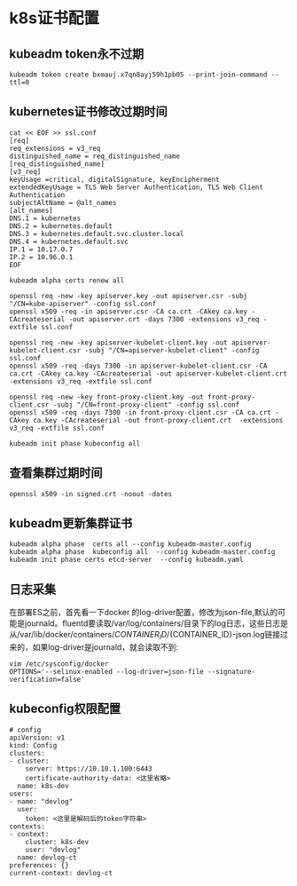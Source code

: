 # k8s证书配置

## kubeadm token永不过期
```
kubeadm token create bxmauj.x7qn8ayj59h1pb05 --print-join-command --ttl=0
```
## kubernetes证书修改过期时间

```
cat << EOF >> ssl.conf
[req]
req_extensions = v3_req
distinguished_name = req_distinguished_name
[req_distinguished_name]
[v3_req]
keyUsage =critical, digitalSignature, keyEncipherment
extendedKeyUsage = TLS Web Server Authentication, TLS Web Client Authentication
subjectAltName = @alt_names
[alt_names]
DNS.1 = kubernetes
DNS.2 = kubernetes.default
DNS.3 = kubernetes.default.svc.cluster.local
DNS.4 = kubernetes.default.svc
IP.1 = 10.17.0.7
IP.2 = 10.96.0.1
EOF
```
```
kubeadm alpha certs renew all
```
```
openssl req -new -key apiserver.key -out apiserver.csr -subj "/CN=kube-apiserver" -config ssl.conf
openssl x509 -req -in apiserver.csr -CA ca.crt -CAkey ca.key -CAcreateserial -out apiserver.crt -days 7300 -extensions v3_req -extfile ssl.conf

openssl req -new -key apiserver-kubelet-client.key -out apiserver-kubelet-client.csr -subj "/CN=apiserver-kubelet-client" -config ssl.conf
openssl x509 -req -days 7300 -in apiserver-kubelet-client.csr -CA ca.crt -CAkey ca.key -CAcreateserial -out apiserver-kubelet-client.crt  -extensions v3_req -extfile ssl.conf

openssl req -new -key front-proxy-client.key -out front-proxy-client.csr -subj "/CN=front-proxy-client" -config ssl.conf
openssl x509 -req -days 7300 -in front-proxy-client.csr -CA ca.crt -CAkey ca.key -CAcreateserial -out front-proxy-client.crt  -extensions v3_req -extfile ssl.conf

kubeadm init phase kubeconfig all
```

## 查看集群过期时间
```
openssl x509 -in signed.crt -noout -dates
```
## kubeadm更新集群证书
```
kubeadm alpha phase  certs all --config kubeadm-master.config
kubeadm alpha phase  kubeconfig all  --config kubeadm-master.config
kubeadm init phase certs etcd-server  --config kubeadm.yaml
```
## 日志采集
在部署ES之前，首先看一下docker 的log-driver配置，修改为json-file,默认的可能是journald。fluentd要读取/var/log/containers/目录下的log日志，这些日志是从/var/lib/docker/containers/${CONTAINER_ID}/${CONTAINER_ID}-json.log链接过来的，如果log-driver是journald，就会读取不到:

```
vim /etc/sysconfig/docker
OPTIONS='--selinux-enabled --log-driver=json-file --signature-verification=false'
```

## kubeconfig权限配置

```
# config
apiVersion: v1
kind: Config
clusters:
- cluster:
    server: https://10.10.1.100:6443
    certificate-authority-data: <这里省略>
  name: k8s-dev
users:
- name: "devlog"
  user:
    token: <这里是解码后的token字符串>
contexts:
- context:
    cluster: k8s-dev
    user: "devlog"
  name: devlog-ct
preferences: {}
current-context: devlog-ct
```